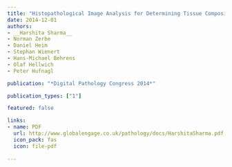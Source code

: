 ```yaml
---
title: "Histopathological Image Analysis for Determining Tissue Composition in Gastric Cancer"
date: 2014-12-01
authors:
- __Harshita Sharma__
- Norman Zerbe
- Daniel Heim 
- Stephan Wienert
- Hans-Michael Behrens
- Olaf Hellwich
- Peter Hufnagl

publication: "*Digital Pathology Congress 2014*"

publication_types: ["1"]

featured: false

links:
- name: PDF
  url: http://www.globalengage.co.uk/pathology/docs/HarshitaSharma.pdf 
  icon_pack: fas
  icon: file-pdf
  
---
```

